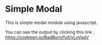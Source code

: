 # Simple Modal
This is simple modal module using javascript.

You can see the output by clicking this link : https://codepen.io/BadBorn/full/yLvVqpV
